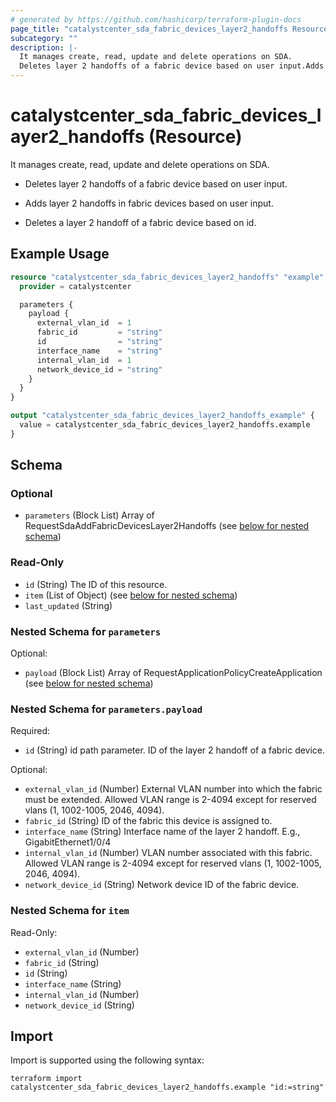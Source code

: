 ```yaml
---
# generated by https://github.com/hashicorp/terraform-plugin-docs
page_title: "catalystcenter_sda_fabric_devices_layer2_handoffs Resource - terraform-provider-catalystcenter"
subcategory: ""
description: |-
  It manages create, read, update and delete operations on SDA.
  Deletes layer 2 handoffs of a fabric device based on user input.Adds layer 2 handoffs in fabric devices based on user input.Deletes a layer 2 handoff of a fabric device based on id.
---
```


# catalystcenter_sda_fabric_devices_layer2_handoffs (Resource)

It manages create, read, update and delete operations on SDA.

- Deletes layer 2 handoffs of a fabric device based on user input.

- Adds layer 2 handoffs in fabric devices based on user input.

- Deletes a layer 2 handoff of a fabric device based on id.

## Example Usage

```terraform
resource "catalystcenter_sda_fabric_devices_layer2_handoffs" "example" {
  provider = catalystcenter

  parameters {
    payload {
      external_vlan_id  = 1
      fabric_id         = "string"
      id                = "string"
      interface_name    = "string"
      internal_vlan_id  = 1
      network_device_id = "string"
    }
  }
}

output "catalystcenter_sda_fabric_devices_layer2_handoffs_example" {
  value = catalystcenter_sda_fabric_devices_layer2_handoffs.example
}
```

<!-- schema generated by tfplugindocs -->
## Schema

### Optional

- `parameters` (Block List) Array of RequestSdaAddFabricDevicesLayer2Handoffs (see [below for nested schema](#nestedblock--parameters))

### Read-Only

- `id` (String) The ID of this resource.
- `item` (List of Object) (see [below for nested schema](#nestedatt--item))
- `last_updated` (String)

<a id="nestedblock--parameters"></a>
### Nested Schema for `parameters`

Optional:

- `payload` (Block List) Array of RequestApplicationPolicyCreateApplication (see [below for nested schema](#nestedblock--parameters--payload))

<a id="nestedblock--parameters--payload"></a>
### Nested Schema for `parameters.payload`

Required:

- `id` (String) id path parameter. ID of the layer 2 handoff of a fabric device.

Optional:

- `external_vlan_id` (Number) External VLAN number into which the fabric must be extended. Allowed VLAN range is 2-4094 except for reserved vlans (1, 1002-1005, 2046, 4094).
- `fabric_id` (String) ID of the fabric this device is assigned to.
- `interface_name` (String) Interface name of the layer 2 handoff. E.g., GigabitEthernet1/0/4
- `internal_vlan_id` (Number) VLAN number associated with this fabric. Allowed VLAN range is 2-4094 except for reserved vlans (1, 1002-1005, 2046, 4094).
- `network_device_id` (String) Network device ID of the fabric device.



<a id="nestedatt--item"></a>
### Nested Schema for `item`

Read-Only:

- `external_vlan_id` (Number)
- `fabric_id` (String)
- `id` (String)
- `interface_name` (String)
- `internal_vlan_id` (Number)
- `network_device_id` (String)

## Import

Import is supported using the following syntax:

```shell
terraform import catalystcenter_sda_fabric_devices_layer2_handoffs.example "id:=string"
```
